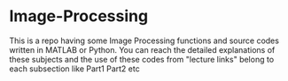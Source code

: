 # Image-Processing
This is a repo having some Image Processing functions and source codes written in MATLAB or Python. You can reach the detailed explanations of these subjects and the use of these codes from "lecture links" belong to each subsection like Part1 Part2 etc
